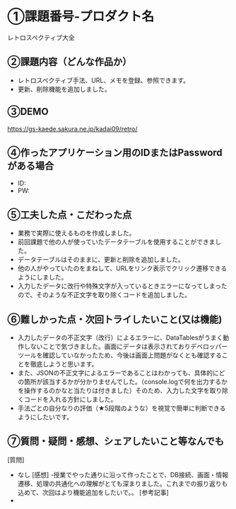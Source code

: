 # ①課題番号-プロダクト名

レトロスペクティブ大全

## ②課題内容（どんな作品か）

- レトロスペクティブ手法、URL、メモを登録、参照できます。
- 更新、削除機能を追加しました。

## ③DEMO

https://gs-kaede.sakura.ne.jp/kadai09/retro/

## ④作ったアプリケーション用のIDまたはPasswordがある場合

- ID: 
- PW: 

## ⑤工夫した点・こだわった点

- 業務で実際に使えるものを作成しました。
- 前回課題で他の人が使っていたデータテーブルを使用することができました。
- データテーブルはそのままに、更新と削除を追加しました。
- 他の人がやっていたのをまねして、URLをリンク表示でクリック遷移できるようにしました。
- 入力したデータに改行や特殊文字が入っているときエラーになってしまったので、そのような不正文字を取り除くコードを追加しました。
  
## ⑥難しかった点・次回トライしたいこと(又は機能)

- 入力したデータの不正文字（改行）によるエラーに、DataTablesがうまく動作しないことで気づきました。画面にデータは表示されておりデベロッパーツールを確認していなかったため、今後は画面上問題がなくとも確認することを徹底しようと思います。
- また、JSONの不正文字によるエラーであることはわかっても、具体的にどの箇所が該当するかが分かりませんでした。（console.logで何を出力するかを操作するのかなと当たりは付きました）そのため、入力した文字を取り除くコードを入れる方針にしました。
- 手法ごとの自分なりの評価（★5段階のような）を視覚で簡単に判断できるようにしたいです。

## ⑦質問・疑問・感想、シェアしたいこと等なんでも

 [質問]
- なし
 [感想]
-授業でやった通りに沿って作ったことで、DB接続、画面・情報遷移、処理の共通化への理解がとても深まりました。これまでの振り返りも込めて、次回はより機能追加をしたいで。。
 [参考記事]
-   
